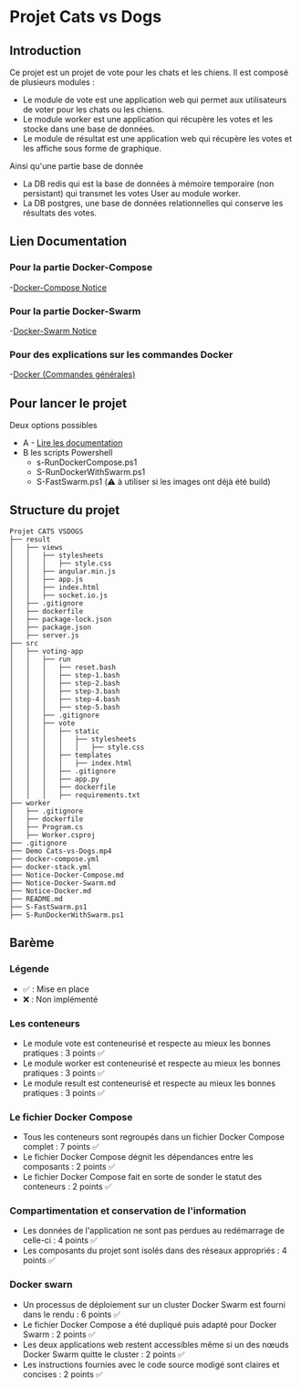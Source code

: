 # Projet Cats vs Dogs

## Introduction

Ce projet est un projet de vote pour les chats et les chiens. Il est composé de plusieurs modules :

- Le module de vote est une application web qui permet aux utilisateurs de voter pour les chats ou les chiens.
- Le module worker est une application qui récupère les votes et les stocke dans une base de données.
- Le module de résultat est une application web qui récupère les votes et les affiche sous forme de graphique.

Ainsi qu'une partie base de donnée

- La DB redis qui est la base de données à mémoire temporaire (non persistant) qui transmet les votes User au module worker.
- La DB postgres, une base de données relationnelles qui conserve les résultats des votes.

## Lien Documentation

### Pour la partie Docker-Compose

-[Docker-Compose Notice](Notice-Docker-Compose.md)

### Pour la partie Docker-Swarm

-[Docker-Swarm Notice](Notice-Docker-Swarm.md)

### Pour des explications sur les commandes Docker

-[Docker (Commandes générales)](Notice-Docker.md)

## Pour lancer le projet

Deux options possibles

- A - [Lire les documentation](#lien-documentation)
- B les scripts Powershell
  - s-RunDockerCompose.ps1
  - S-RunDockerWithSwarm.ps1
  - S-FastSwarm.ps1 (⚠️ à utiliser si les images ont déjà été build)

## Structure du projet

```
Projet CATS VSDOGS
├── result
│   ├── views
│   │   ├── stylesheets
│   │   │   ├── style.css
│   │   ├── angular.min.js
│   │   ├── app.js
│   │   ├── index.html
│   │   ├── socket.io.js
│   ├── .gitignore
│   ├── dockerfile
│   ├── package-lock.json
│   ├── package.json
│   ├── server.js
├── src
│   ├── voting-app
│   │   ├── run
│   │   │   ├── reset.bash
│   │   │   ├── step-1.bash
│   │   │   ├── step-2.bash
│   │   │   ├── step-3.bash
│   │   │   ├── step-4.bash
│   │   │   ├── step-5.bash
│   │   ├── .gitignore
│   │   ├── vote
│   │   │   ├── static
│   │   │   │   ├── stylesheets
│   │   │   │   │   ├── style.css
│   │   │   ├── templates
│   │   │   │   ├── index.html
│   │   │   ├── .gitignore
│   │   │   ├── app.py
│   │   │   ├── dockerfile
│   │   │   ├── requirements.txt
├── worker
│   ├── .gitignore
│   ├── dockerfile
│   ├── Program.cs
│   ├── Worker.csproj
├── .gitignore
├── Demo Cats-vs-Dogs.mp4
├── docker-compose.yml
├── docker-stack.yml
├── Notice-Docker-Compose.md
├── Notice-Docker-Swarm.md
├── Notice-Docker.md
├── README.md
├── S-FastSwarm.ps1
├── S-RunDockerWithSwarm.ps1
```

## Barème

### Légende

- ✅ : Mise en place
- ❌ : Non implémenté

### Les conteneurs

- Le module vote est conteneurisé et respecte au mieux les bonnes pratiques : 3 points ✅
- Le module worker est conteneurisé et respecte au mieux les bonnes pratiques : 3 points ✅
- Le module result est conteneurisé et respecte au mieux les bonnes pratiques : 3 points ✅

### Le fichier Docker Compose

- Tous les conteneurs sont regroupés dans un fichier Docker Compose complet : 7 points ✅
- Le fichier Docker Compose dégnit les dépendances entre les composants : 2 points ✅
- Le fichier Docker Compose fait en sorte de sonder le statut des conteneurs : 2 points ✅

### Compartimentation et conservation de l'information

- Les données de l'application ne sont pas perdues au redémarrage de celle-ci : 4 points ✅
- Les composants du projet sont isolés dans des réseaux appropriés : 4 points ✅

### Docker swarn

- Un processus de déploiement sur un cluster Docker Swarm est fourni dans le rendu : 6 points ✅
- Le fichier Docker Compose a été dupliqué puis adapté pour Docker Swarm : 2 points ✅
- Les deux applications web restent accessibles même si un des nœuds Docker Swarm quitte le cluster : 2 points ✅
- Les instructions fournies avec le code source modigé sont claires et concises : 2 points ✅
